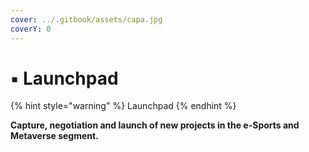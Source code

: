 ```yaml
---
cover: ../.gitbook/assets/capa.jpg
coverY: 0
---
```


# ▪ Launchpad

{% hint style="warning" %}
Launchpad
{% endhint %}

**Capture, negotiation and launch of new projects in the e-Sports and Metaverse segment.**

